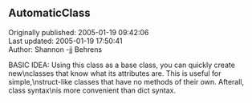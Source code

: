 ## AutomaticClass  
Originally published: 2005-01-19 09:42:06  
Last updated: 2005-01-19 17:50:41  
Author: Shannon -jj Behrens  
  
BASIC IDEA: Using this class as a base class, you can quickly create new\nclasses that know what its attributes are.  This is useful for simple,\nstruct-like classes that have no methods of their own.  Afterall, class syntax\nis more convenient than dict syntax.